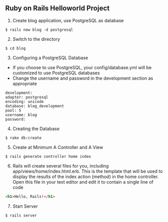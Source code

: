 ## Ruby on Rails Helloworld Project

1. Create blog application, use PostgreSQL as database
  ```shell
  $ rails new blog -d postgresql
  ```
2. Switch to the directory
  ```shell
  $ cd blog
  ```
3. Configuring a PostgreSQL Database
  - If you choose to use PostgreSQL, your config/database.yml will be customized to use PostgreSQL databases
  - Change the username and password in the development section as appropriate
  ```
  development:
  adapter: postgresql
  encoding: unicode
  database: blog_development
  pool: 5
  username: blog
  password:
  ```
4. Creating the Database
  ```shell
  $ rake db:create
  ```
5. Create at Minimum A Controller and A View
  ```shell
  $ rails generate controller home index
  ```
6. Rails will create several files for you, including app/views/home/index.html.erb. This is the template that will be used to display the results of the index action (method) in the home controller. Open this file in your text editor and edit it to contain a single line of code
  ```html
  <h1>Hello, Rails!</h1>
  ```
7. Start Server
  ```shell
  $ rails server
  ```
  
